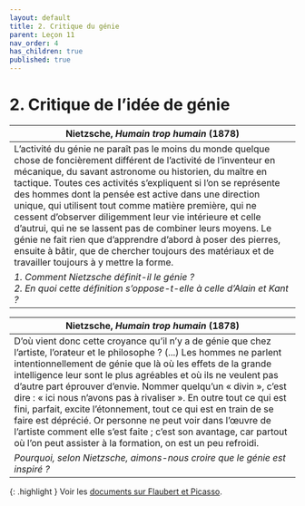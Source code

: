 ```yaml
---
layout: default
title: 2. Critique du génie
parent: Leçon 11
nav_order: 4
has_children: true
published: true
---
```

# 2. Critique de l’idée de génie

| Nietzsche, _Humain trop humain_ (1878)                       |
| ------------------------------------------------------------ |
| L’activité du génie ne paraît pas le moins du monde quelque chose de foncièrement différent de l’activité de l’inventeur en mécanique, du savant astronome ou historien, du maître en tactique. Toutes ces activités s’expliquent si l’on se représente des hommes dont la pensée est active dans une direction unique, qui utilisent tout comme matière première, qui ne cessent d’observer diligemment leur vie intérieure et celle d’autrui, qui ne se lassent pas de combiner leurs moyens. Le génie ne fait rien que d’apprendre d’abord à poser des pierres, ensuite à bâtir, que de chercher toujours des matériaux et de travailler toujours à y mettre la forme. |
| *1. Comment Nietzsche définit-il le génie ? <br />2. En quoi cette définition s’oppose-t-elle à celle d’Alain et Kant ?* |

| Nietzsche, _Humain trop humain_ (1878)                       |
| ------------------------------------------------------------ |
| D’où vient donc cette croyance qu’il n’y a de génie que chez l’artiste, l’orateur et le philosophe ? (...) Les hommes ne parlent intentionnellement de génie que là où les effets de la grande intelligence leur sont le plus agréables et où ils ne veulent pas d’autre part éprouver d’envie. Nommer quelqu’un « divin », c’est dire : « ici nous n’avons pas à rivaliser ». En outre tout ce qui est fini, parfait, excite l’étonnement, tout ce qui est en train de se faire est déprécié. Or personne ne peut voir dans l’œuvre de l’artiste comment elle s’est faite ; c’est son avantage, car partout où l’on peut assister à la formation, on est un peu refroidi. |
| *Pourquoi, selon Nietzsche, aimons-nous croire que le génie est inspiré ?* |

{: .highlight }
Voir les [documents sur Flaubert et Picasso](../../docs/L11/L11-2-1.html). 




